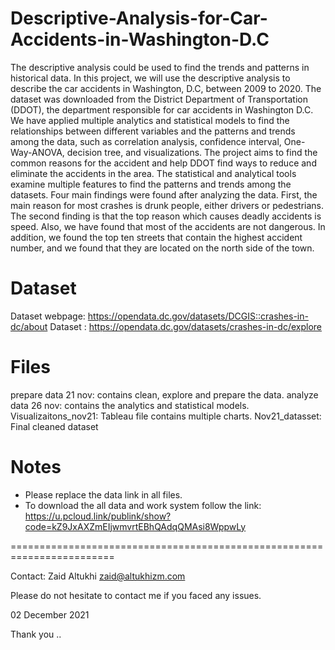 # Descriptive-Analysis-for-Car-Accidents-in-Washington-D.C
The descriptive analysis could be used to find the trends and patterns in historical data. In this project, we will use the descriptive analysis to describe the car accidents in Washington, D.C, between 2009 to 2020. The dataset was downloaded from the District Department of Transportation (DDOT), the department responsible for car accidents in Washington D.C. We have applied multiple analytics and statistical models to find the relationships between different variables and the patterns and trends among the data, such as correlation analysis, confidence interval, One-Way-ANOVA, decision tree, and visualizations. The project aims to find the common reasons for the accident and help DDOT find ways to reduce and eliminate the accidents in the area. The statistical and analytical tools examine multiple features to find the patterns and trends among the datasets. Four main findings were found after analyzing the data. First, the main reason for most crashes is drunk people, either drivers or pedestrians. The second finding is that the top reason which causes deadly accidents is speed. Also, we have found that most of the accidents are not dangerous. In addition, we found the top ten streets that contain the highest accident number, and we found that they are located on the north side of the town. 



# Dataset

Dataset  webpage: https://opendata.dc.gov/datasets/DCGIS::crashes-in-dc/about
Dataset : https://opendata.dc.gov/datasets/crashes-in-dc/explore


# Files
prepare data 21 nov: contains clean, explore and prepare the data.
analyze data 26 nov: contains the analytics and statistical models.
Visualizaitons_nov21: Tableau file contains multiple charts.
Nov21_datasset: Final cleaned dataset



# Notes
* Please replace the data link in all files.
* To download the all data and work system follow the link: 
https://u.pcloud.link/publink/show?code=kZ9JxAXZmEIjwmvrtEBhQAdqQMAsi8WppwLy

========================================================================

Contact:
Zaid Altukhi
zaid@altukhizm.com

Please do not hesitate to contact me if you faced any issues.

02 December 2021

Thank you .. 
